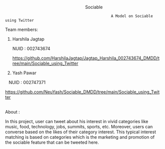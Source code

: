                                                                   Sociable
                                                                  
                                                    A Model on Sociable using Twitter

Team members: 


1. Harshila Jagtap

   NUID : 002743674
   
   
   https://github.com/HarshilaJagtap/Jagtap_Harshila_002743674_DMDD/tree/main/Sociable_using_Twitter
   
   

2. Yash Pawar


   NUID : 002747371
   
   
   https://github.com/NeuYash/Sociable_DMDD/tree/main/Sociable_using_Twitter
   

            
 About : 
 
 
In this project, user can tweet about his interest in vivid categories like music, food, technology, jobs, summits, sports, etc. Moreover, users can converse based on the likes of their category interest.  This typical interest matching is based on categories which is the marketing and promotion of the sociable feature that can be tweeted here.
